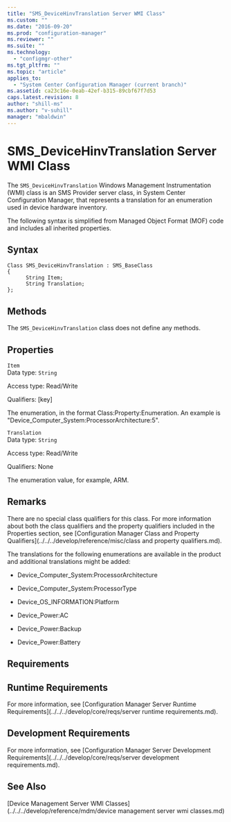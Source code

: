```yaml
---
title: "SMS_DeviceHinvTranslation Server WMI Class"
ms.custom: ""
ms.date: "2016-09-20"
ms.prod: "configuration-manager"
ms.reviewer: ""
ms.suite: ""
ms.technology: 
  - "configmgr-other"
ms.tgt_pltfrm: ""
ms.topic: "article"
applies_to: 
  - "System Center Configuration Manager (current branch)"
ms.assetid: ca23c16e-0eab-42ef-b315-89cbf67f7d53
caps.latest.revision: 8
author: "shill-ms"
ms.author: "v-suhill"
manager: "mbaldwin"
---
```

# SMS_DeviceHinvTranslation Server WMI Class
The `SMS_DeviceHinvTranslation` Windows Management Instrumentation (WMI) class is an SMS Provider server class, in System Center Configuration Manager, that represents a translation for an enumeration used in device hardware inventory.  
  
 The following syntax is simplified from Managed Object Format (MOF) code and includes all inherited properties.  
  
## Syntax  
  
```  
Class SMS_DeviceHinvTranslation : SMS_BaseClass  
{  
      String Item;  
      String Translation;  
};  
```  
  
## Methods  
 The `SMS_DeviceHinvTranslation` class does not define any methods.  
  
## Properties  
 `Item`  
 Data type: `String`  
  
 Access type: Read/Write  
  
 Qualifiers: [key]  
  
 The enumeration, in the format Class:Property:Enumeration. An example is "Device_Computer_System:ProcessorArchitecture:5".  
  
 `Translation`  
 Data type: `String`  
  
 Access type: Read/Write  
  
 Qualifiers: None  
  
 The enumeration value, for example, ARM.  
  
## Remarks  
 There are no special class qualifiers for this class. For more information about both the class qualifiers and the property qualifiers included in the Properties section, see [Configuration Manager Class and Property Qualifiers](../../../develop/reference/misc/class and property qualifiers.md).  
  
 The translations for the following enumerations are available in the product and additional translations might be added:  
  
-   Device_Computer_System:ProcessorArchitecture  
  
-   Device_Computer_System:ProcessorType  
  
-   Device_OS_INFORMATION:Platform  
  
-   Device_Power:AC  
  
-   Device_Power:Backup  
  
-   Device_Power:Battery  
  
## Requirements  
  
## Runtime Requirements  
 For more information, see [Configuration Manager Server Runtime Requirements](../../../develop/core/reqs/server runtime requirements.md).  
  
## Development Requirements  
 For more information, see [Configuration Manager Server Development Requirements](../../../develop/core/reqs/server development requirements.md).  
  
## See Also  
 [Device Management Server WMI Classes](../../../develop/reference/mdm/device management server wmi classes.md)
